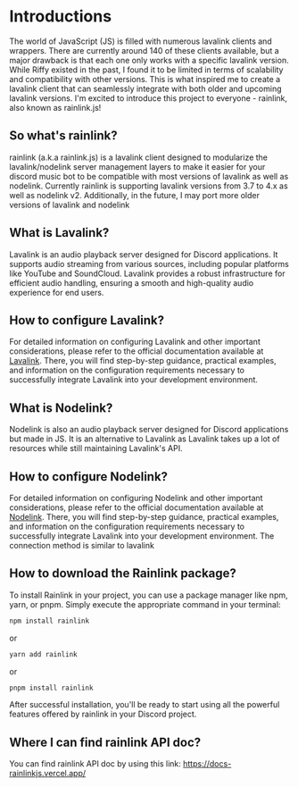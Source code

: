 # Introductions
The world of JavaScript (JS) is filled with numerous lavalink clients and wrappers. There are currently around 140 of these clients available, but a major drawback is that each one only works with a specific lavalink version. While Riffy existed in the past, I found it to be limited in terms of scalability and compatibility with other versions. This is what inspired me to create a lavalink client that can seamlessly integrate with both older and upcoming lavalink versions. I'm excited to introduce this project to everyone - rainlink, also known as rainlink.js!

## So what's rainlink?
rainlink (a.k.a rainlink.js) is a lavalink client designed to modularize the lavalink/nodelink server management layers to make it easier for your discord music bot to be compatible with most versions of lavalink as well as nodelink. Currently rainlink is supporting lavalink versions from 3.7 to 4.x as well as nodelink v2. Additionally, in the future, I may port more older versions of lavalink and nodelink

## What is Lavalink?
Lavalink is an audio playback server designed for Discord applications. It supports audio streaming from various sources, including popular platforms like YouTube and SoundCloud. Lavalink provides a robust infrastructure for efficient audio handling, ensuring a smooth and high-quality audio experience for end users.

## How to configure Lavalink?
For detailed information on configuring Lavalink and other important considerations, please refer to the official documentation available at [Lavalink](https://lavalink.dev/). There, you will find step-by-step guidance, practical examples, and information on the configuration requirements necessary to successfully integrate Lavalink into your development environment.

## What is Nodelink?
Nodelink is also an audio playback server designed for Discord applications but made in JS. It is an alternative to Lavalink as Lavalink takes up a lot of resources while still maintaining Lavalink's API.

## How to configure Nodelink?
For detailed information on configuring Nodelink and other important considerations, please refer to the official documentation available at [Nodelink](https://github.com/PerformanC/NodeLink). There, you will find step-by-step guidance, practical examples, and information on the configuration requirements necessary to successfully integrate Lavalink into your development environment. The connection method is similar to lavalink

## How to download the Rainlink package?
To install Rainlink in your project, you can use a package manager like npm, yarn, or pnpm. Simply execute the appropriate command in your terminal:

```bash
npm install rainlink
```

or

```bash
yarn add rainlink
```

or

```bash
pnpm install rainlink
```

After successful installation, you'll be ready to start using all the powerful features offered by rainlink in your Discord project.

## Where I can find rainlink API doc?
You can find rainlink API doc by using this link: https://docs-rainlinkjs.vercel.app/
